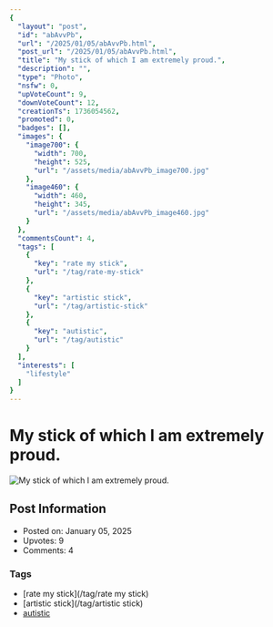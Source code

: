 ```yaml
---
{
  "layout": "post",
  "id": "abAvvPb",
  "url": "/2025/01/05/abAvvPb.html",
  "post_url": "/2025/01/05/abAvvPb.html",
  "title": "My stick of which I am extremely proud.",
  "description": "",
  "type": "Photo",
  "nsfw": 0,
  "upVoteCount": 9,
  "downVoteCount": 12,
  "creationTs": 1736054562,
  "promoted": 0,
  "badges": [],
  "images": {
    "image700": {
      "width": 700,
      "height": 525,
      "url": "/assets/media/abAvvPb_image700.jpg"
    },
    "image460": {
      "width": 460,
      "height": 345,
      "url": "/assets/media/abAvvPb_image460.jpg"
    }
  },
  "commentsCount": 4,
  "tags": [
    {
      "key": "rate my stick",
      "url": "/tag/rate-my-stick"
    },
    {
      "key": "artistic stick",
      "url": "/tag/artistic-stick"
    },
    {
      "key": "autistic",
      "url": "/tag/autistic"
    }
  ],
  "interests": [
    "lifestyle"
  ]
}
---
```


# My stick of which I am extremely proud.

![My stick of which I am extremely proud.](/assets/media/abAvvPb_image700.jpg)

## Post Information

- Posted on: January 05, 2025
- Upvotes: 9
- Comments: 4

### Tags

- [rate my stick](/tag/rate my stick)
- [artistic stick](/tag/artistic stick)
- [autistic](/tag/autistic)
